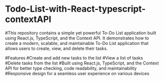 # Todo-List-with-React-typescript-contextAPI

#This repository contains a simple yet powerful To-Do List application built using React.js, TypeScript, and the Context API. It demonstrates how to create a modern, scalable, and maintainable To-Do List application that allows users to create, view, and delete their tasks.

#Features
#Create and add new tasks to the list
#View a list of tasks
#Delete tasks from the list
#Built using React.js, TypeScript, and the Context API for better type checking, code readability, and maintainability
#Responsive design for a seamless user experience on various devices
